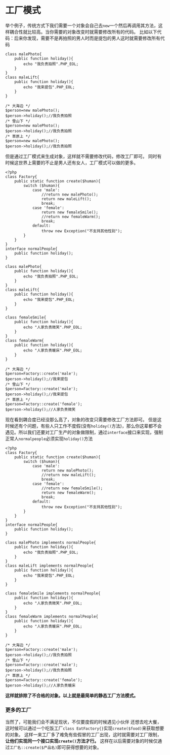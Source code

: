 <!--
author: 火柴同学
date: 2017-01-13
title: 设计模式之工厂模式
category: 设计模式
summary: 工厂模式的简单介绍
-->
# 工厂模式

举个例子，传统方式下我们需要一个对象会自己去`new`一个然后再调用其方法，这样耦合性就比较高。当你需要的对象改变时就需要修改所有的代码。
比如以下代码：后来你发现，需要不是再拍照的男人时而是提包的男人这时就需要修改所有代码
```
class malePhoto{
    public function holiday(){
        echo "我负责拍照".PHP_EOL;
    }
}
class maleLift{
    public function holiday(){
        echo "我来提包".PHP_EOL;
    }
}

/* 大海边 */
$person=new malePhoto();
$person->holiday();//我负责拍照
/* 雪山下 */
$person=new malePhoto();
$person->holiday();//我负责拍照
/* 草原上 */
$person=new malePhoto();
$person->holiday();//我负责拍照
```
但是通过工厂模式来生成对象，这样就不需要修改代码，修改工厂即可。
同时有时候这世界上需要的不止是男人还有女人，工厂模式可以做的更多。
```
<?php
class Factory{
    public static function create($human){
        switch ($human){
            case 'male':
                //return new malePhoto();
                return new maleLift();
                break;
            case 'female':
                return new femaleSmile();
                //return new femaleWarm();
                break;
            default:
                throw new Exception("不支持其他性别");
        }
    }
}
interface normalPeople{
    public function holiday();
}

class malePhoto{
    public function holiday(){
        echo "我负责拍照".PHP_EOL;
    }
}
class maleLift{
    public function holiday(){
        echo "我来提包".PHP_EOL;
    }
}

class femaleSmile{
    public function holiday(){
        echo "人家负责微笑".PHP_EOL;
    }
}
class femaleWarm{
    public function holiday(){
        echo "人家负责暖床".PHP_EOL;
    }
}

/* 大海边 */
$person=Factory::create('male');
$person->holiday();//我来提包
/* 雪山下 */
$person=Factory::create('male');
$person->holiday();//我来提包
/* 草原上 */
$person=Factory::create('female');
$person->holiday();//人家负责微笑
```
现在看到耦合度已经没那么高了，对象的改变只需要修改工厂方法即可。
但是这时候还有个问题，有些人只工作不度假(没有`holiday()`方法)，那么你这辈都不会遇见。所以我们还要对工厂生产的对象做限制，通过`interface`接口来实现，强制正常人`normalpeople`必须实现`holiday()`方法
```
<?php
class Factory{
    public static function create($human){
        switch ($human){
            case 'male':
                return new malePhoto();
                //return new maleLift();
                break;
            case 'female':
                //return new femaleSmile();
                return new femaleWarm();
                break;
            default:
                throw new Exception("不支持其他性别");
        }
    }
}
interface normalPeople{
    public function holiday();
}

class malePhoto implements normalPeople{
    public function holiday(){
        echo "我负责拍照".PHP_EOL;
    }
}
class maleLift implements normalPeople{
    public function holiday(){
        echo "我来提包".PHP_EOL;
    }
}

class femaleSmile implements normalPeople{
    public function holiday(){
        echo "人家负责微笑".PHP_EOL;
    }
}
class femaleWarm implements normalPeople{
    public function holiday(){
        echo "人家负责暖床".PHP_EOL;
    }
}

/* 大海边 */
$person=Factory::create('male');
$person->holiday();//我负责拍照
/* 雪山下 */
$person=Factory::create('male');
$person->holiday();//我负责拍照
/* 草原上 */
$person=Factory::create('female');
$person->holiday();//人家负责暖床
```
**这样就排除了不合格的对象。以上就是最简单的静态工厂方法模式。**

### 更多的工厂
当然了，可能我们会不满足现状，不仅要度假的时候遇见小伙伴
还想去吃大餐，这时候可以通过一个吃饭工厂`class EatFactory{}`实现`create($food)`来获取想要的对象。
这样一来工厂多了难免有些假冒的工厂出现，这时就需要对工厂限制，**让他们实现同一个接口实现`create()`方法才行。**
这样在以后需要对象的时候仅通过`工厂名::create($产品名)`即可获得想要的对象。
